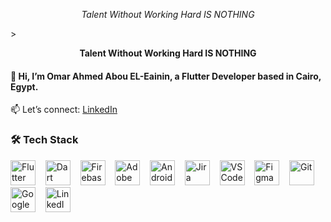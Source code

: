 <p align="center">
  <i>Talent Without Working Hard IS NOTHING</i>
</p>
> <p align="center"><b>Talent Without Working Hard IS NOTHING</b></p>

#### 👋 Hi, I’m **Omar Ahmed Abou EL-Eainin**, a Flutter Developer based in Cairo, Egypt.
📫 Let’s connect: [LinkedIn](https://www.linkedin.com/in/omar-abou-eleinain)

### 🛠 Tech Stack

<p align="left">
  <img src="https://cdn.jsdelivr.net/gh/devicons/devicon/icons/flutter/flutter-original.svg" alt="Flutter" width="40" height="40"/>
  &nbsp;&nbsp;
  <img src="https://cdn.jsdelivr.net/gh/devicons/devicon/icons/dart/dart-original.svg" alt="Dart" width="40" height="40"/>
  &nbsp;&nbsp;
  <img src="https://cdn.jsdelivr.net/gh/devicons/devicon/icons/firebase/firebase-plain.svg" alt="Firebase" width="40" height="40"/>
  &nbsp;&nbsp;
  <img src="https://cdn.jsdelivr.net/gh/devicons/devicon/icons/xd/xd-plain.svg" alt="Adobe XD" width="40" height="40"/>
  &nbsp;&nbsp;
  <img src="https://cdn.jsdelivr.net/gh/devicons/devicon/icons/androidstudio/androidstudio-original.svg" alt="Android Studio" width="40" height="40"/>
  &nbsp;&nbsp;
  <img src="https://cdn.jsdelivr.net/gh/devicons/devicon/icons/jira/jira-original.svg" alt="Jira" width="40" height="40"/>
  &nbsp;&nbsp;
  <img src="https://cdn.jsdelivr.net/gh/devicons/devicon/icons/vscode/vscode-original.svg" alt="VSCode" width="40" height="40"/>
  &nbsp;&nbsp;
  <img src="https://cdn.jsdelivr.net/gh/devicons/devicon/icons/figma/figma-original.svg" alt="Figma" width="40" height="40"/>
  &nbsp;&nbsp;
  <img src="https://cdn.jsdelivr.net/gh/devicons/devicon/icons/git/git-original.svg" alt="Git" width="40" height="40"/>
  &nbsp;&nbsp;
  <img src="https://cdn.jsdelivr.net/gh/devicons/devicon/icons/googlecloud/googlecloud-original.svg" alt="Google Cloud" width="40" height="40"/>
  &nbsp;&nbsp;
  <img src="https://cdn.jsdelivr.net/gh/devicons/devicon/icons/linkedin/linkedin-original.svg" alt="LinkedIn" width="40" height="40"/>
</p>
